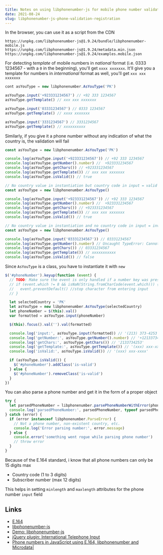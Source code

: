 ```yaml
---
title: Notes on using libphonenumber-js for mobile phone number validation and formatting
date: 2021-08-24
slug: libphonenumber-js-phone-validation-registration
---
```


In the browser, you can use it as a script from the CDN

```
https://unpkg.com/libphonenumber-js@1.9.24/bundle/libphonenumber-mobile.js
https://unpkg.com/libphonenumber-js@1.9.24/metadata.min.json
https://unpkg.com/libphonenumber-js@1.9.24/examples.mobile.json
```

For detecting _template_ of mobile numbers in _national_ format (i.e. 0333 1234567 - with a `0` in the beginning), you'll get `xxxx xxxxxxx`. It'll give you a template for numbers in _international_ format as well, you'll get `xxx xxx xxxxxxx`

```js
cont asYouType = new libphonenumber.AsYouType('PK')

asYouType.input('+923331234567') // +92 333 1234567
asYouType.getTemplate() // xxx xxx xxxxxxx

asYouType.input('03331234567') // 0333 1234567
asYouType.getTemplate() // xxxx xxxxxxx

asYouType.input('3331234567') // 3331234567
asYouType.getTemplate() // xxxxxxxxxx
```

Similarly, if you give it a phone number without any indication of what the country is, the validation will fail

```js
const asYouType = new libphonenumber.AsYouType('PK')

console.log(asYouType.input('+923331234567')) // +92 333 1234567
console.log(asYouType.getNumber().number) //  +923331234567
console.log(asYouType.getChars()) // +923331234567
console.log(asYouType.getTemplate()) // xxx xxx xxxxxxx
console.log(asYouType.isValid()) // true
```

```js
// No country value in instantiation but country code in input = valid phone number
const asYouType = new libphonenumber.AsYouType()

console.log(asYouType.input('+923331234567')) // +92 333 1234567
console.log(asYouType.getNumber().number) //  +923331234567
console.log(asYouType.getChars()) // +923331234567
console.log(asYouType.getTemplate()) // xxx xxx xxxxxxx
console.log(asYouType.isValid()) // true
```

```js
// No country value in instantiation and no country code in input = invalid phone number
const asYouType = new libphonenumber.AsYouType()

console.log(asYouType.input('03331234567')) // 03331234567
console.log(asYouType.getNumber().number) // Uncaught TypeError: Cannot read property 'number' of undefined
console.log(asYouType.getChars()) // 03331234567
console.log(asYouType.getTemplate()) // xxxxxxxxxxx
console.log(asYouType.isValid()) // false
```

Since `AsYouType` is a class, you have to instantiate it with `new`

```js
$('#phoneNumber').keyup(function (event) {
  // TODO: Make sure the event is only handled if a number key was pressed (and not the arrow or backspace key for example)
  // if (event.which != 8 && isNaN(String.fromCharCode(event.which))) {
  //   event.preventDefault() //stop character from entering input
  // }

  let selectedCountry = 'PK'
  let asYouType = new libphonenumber.AsYouType(selectedCountry)
  let phoneNumber = $(this).val()
  var formatted = asYouType.input(phoneNumber)

  $(this).focus().val('').val(formatted)

  console.log('input:', asYouType.input(formatted)) // '(213) 373-4253'
  console.log('getNumber:', asYouType.getNumber().number) // '+12133734253'
  console.log('getChars:', asYouType.getChars()) // '2133734253'
  console.log('getTemplate:', asYouType.getTemplate()) // '(xxx) xxx-xxxx'
  console.log('isValid:', asYouType.isValid()) // '(xxx) xxx-xxxx'

  if (asYouType.isValid()) {
    $('#phoneNumber').addClass('is-valid')
  } else {
    $('#phoneNumber').removeClass('is-valid')
  }
})
```

You can also parse a phone number and get it in the form of a proper object

```js
try {
  let parsedPhoneNumber = libphonenumber.parsePhoneNumberWithError(phoneNumber, selectedCountry)
  console.log('parsedPhoneNumber:', parsedPhoneNumber, typeof parsedPhoneNumber)
} catch (error) {
  if (error instanceof libphonenumber.ParseError) {
    // Not a phone number, non-existent country, etc.
    console.log('Error parsing number:', error.message)
  } else {
    console.error('something went rogue while parsing phone number')
    // throw error
  }
}
```

Because of the E.164 standard, i know that all phone numbers can only be 15 digits max

- Country code (1 to 3 digits)
- Subscriber number (max 12 digits)

This helps in setting `minlength` and `maxlength` attributes for the phone number `input` field

## Links

- [E.164](https://en.wikipedia.org/wiki/E.164)
- [libphonenumber-js](https://gitlab.com/catamphetamine/libphonenumber-js/#cdn)
- [Demo: libphonenumber-js](https://catamphetamine.github.io/libphonenumber-js/)
- [jQuery plugin: International Telephone Input](https://intl-tel-input.com/)
- [Phone numbers in JavaScript using E.164, libphonenumber and Microdata|](https://www.ronaldjamesgroup.com/blog/phone-numbers-in-javascript-using-e164-libphonenumber-and-microdata)
